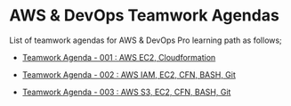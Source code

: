 # AWS & DevOps Teamwork Agendas

List of teamwork agendas for AWS & DevOps Pro learning path as follows;

- [Teamwork Agenda - 001 : AWS EC2, Cloudformation](./pro-tw-001-student.pdf)

- [Teamwork Agenda - 002 : AWS IAM, EC2, CFN, BASH, Git](./pro-tw-002-student.pdf)

- [Teamwork Agenda - 003 : AWS S3, EC2, CFN, BASH, Git](./pro-tw-003-student.pdf)